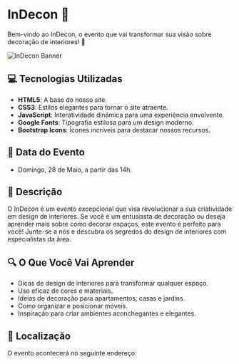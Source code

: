 # InDecon :house_with_garden:

Bem-vindo ao InDecon, o evento que vai transformar sua visão sobre decoração de interiores! :art:

![InDecon Banner](https://user-images.githubusercontent.com/102436341/230523594-80666c21-b150-4e3e-9298-3f01018f60fd.png)

## :computer: Tecnologias Utilizadas

- **HTML5**: A base do nosso site.
- **CSS3**: Estilos elegantes para tornar o site atraente.
- **JavaScript**: Interatividade dinâmica para uma experiência envolvente.
- **Google Fonts**: Tipografia estilosa para um design moderno.
- **Bootstrap Icons**: Ícones incríveis para destacar nossos recursos.

## :date: Data do Evento

- Domingo, 28 de Maio, a partir das 14h.

## :pencil: Descrição

O InDecon é um evento excepcional que visa revolucionar a sua criatividade em design de interiores. Se você é um entusiasta de decoração ou deseja aprender mais sobre como decorar espaços, este evento é perfeito para você! Junte-se a nós e descubra os segredos do design de interiores com especialistas da área.

## :mag: O Que Você Vai Aprender

- Dicas de design de interiores para transformar qualquer espaço.
- Uso eficaz de cores e materiais.
- Ideias de decoração para apartamentos, casas e jardins.
- Como organizar e posicionar móveis.
- Inspiração para criar ambientes aconchegantes e elegantes.

## :round_pushpin: Localização

O evento acontecerá no seguinte endereço:
